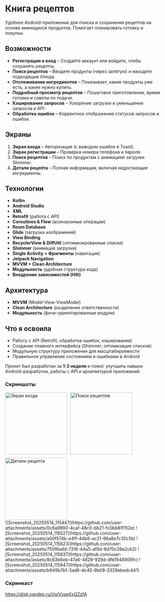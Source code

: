 # Книга рецептов  

Удобное Android-приложение для поиска и сохранения рецептов на основе имеющихся продуктов. Помогает планировать готовку и покупки.  

## Возможности  

- **Регистрация и вход** – Создайте аккаунт или войдите, чтобы сохранять рецепты.  
- **Поиск рецептов** – Вводите продукты (через запятую) и находите подходящие блюда.  
- **Отслеживание ингредиентов** – Показывает, какие продукты уже есть, а какие нужно купить.  
- **Подробный просмотр рецептов** – Пошаговое приготовление, время готовки и советы по подаче.  
- **Кэширование запросов** – Ускорение загрузки и уменьшение запросов к API.  
- **Обработка ошибок** – Корректное отображение статусов запросов и ошибок.  

## Экраны  

1. **Экран входа** – Авторизация (с выводом ошибок в Toast).  
2. **Экран регистрации** – Проверка номера телефона и пароля.  
3. **Поиск рецептов** – Поиск по продуктам с анимацией загрузки Shimmer.  
4. **Детали рецепта** – Полная информация, включая недостающие ингредиенты.  

## Технологии  

- **Kotlin**  
- **Android Studio**
- **XML**
- **Retrofit** (работа с API)  
- **Coroutines & Flow** (асинхронные операции)  
- **Room Database**
- **Glide** (загрузка изображений)  
- **View Binding**  
- **RecyclerView & DiffUtil** (оптимизированные списки)  
- **Shimmer** (анимация загрузки)  
- **Single Activity + Фрагменты** (навигация)
- **Jetpack Navigation**
- **MVVM + Clean Architecture**  
- **Модульность** (удобная структура кода)  
- **Внедрение зависимостей (Hilt)**  

## Архитектура  

- **MVVM** (Model-View-ViewModel)  
- **Clean Architecture** (разделение ответственности)  
- **Модульность** (фиче-ориентированные модули)  

## Что я освоила  

- Работу с API (Retrofit, обработка ошибок, кэширование)  
- Создание плавного интерфейса (Shimmer, оптимизация списков)  
- Модульную структуру приложения для масштабируемости  
- Правильное управление состоянием и ошибками в Android  

Проект был разработан за **1-2 недели** и помог улучшить навыки Android-разработки, работы с API и архитектурой приложений.  

### Скриншоты  

<div style="display: flex; flex-wrap: wrap; gap: 10px;">
  <img src="https://github.com/user-attachments/assets/0c6a9890-4caf-48c0-bb21-fc0bb81f152e" width="200" alt="Экран входа" />  
  <img src="screenshots/screen2.jpg" width="200" alt="Поиск рецептов" />  
  <img src="screenshots/screen3.jpg" width="200" alt="Детали рецепта" />  
</div>
![Screenshot_20250514_115447](https://github.com/user-attachments/assets/0c6a9890-4caf-48c0-bb21-fc0bb81f152e)
![Screenshot_20250514_115527](https://github.com/user-attachments/assets/a00f574b-e4ff-44b6-ac31-96a8e7c35c5b)
![Screenshot_20250514_115623](https://github.com/user-attachments/assets/755f6add-7316-44a5-af9d-6d70c39a2cb2)
![Screenshot_20250514_115637](https://github.com/user-attachments/assets/8c63b6eb-47a6-4829-929d-dfbf948906fc)
![Screenshot_20250514_115647](https://github.com/user-attachments/assets/b949b7b1-3ad6-4c45-9b08-3329ebedc441)

### Скринкаст
https://disk.yandex.ru/i/isIVyaeXxQZzfA





